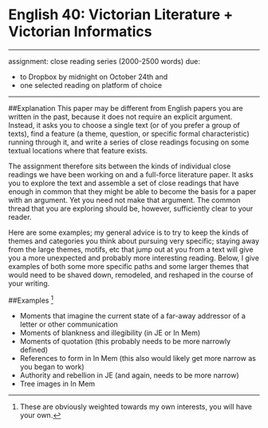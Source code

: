 # English 40: Victorian Literature + Victorian Informatics 
- - -
assignment: close reading series (2000-2500 words)
due: 
+ to Dropbox by midnight on October 24th and 
+ one selected reading on platform of choice
- - -

##Explanation
This paper may be different from English papers you are written in the past, because it does not require an explicit argument. Instead, it asks you to choose a single text (or of you prefer a group of texts), find a feature (a theme, question, or specific formal characteristic) running through it, and write a series of close readings focusing on some textual locations where that feature exists. 

The assignment therefore sits between the kinds of individual close readings we have been working on and a full-force literature paper. It asks you to explore the text and assemble a set of close readings that have enough in common that they might be able to become the basis for a paper with an argument. Yet you need not make that argument. The common thread that you are exploring should be, however, sufficiently clear to your reader. 

Here are some examples; my general advice is to try to keep the kinds of themes and categories you think about pursuing very specific; staying away from the large themes, motifs, etc that jump out at you from a text will give you a more unexpected and probably more interesting reading. Below, I give examples of both some more specific paths and some larger themes that would need to be shaved down, remodeled, and reshaped in the course of your writing. 

##Examples [^1]
+ Moments that imagine the current state of a far-away addressor of a letter or other communication
+ Moments of blankness and illegibility (in JE or In Mem)
+ Moments of quotation (this probably needs to be more narrowly defined)
+ References to form in In Mem (this also would likely get more narrow as you began to work)
+ Authority and rebellion in JE (and again, needs to be more narrow)
+ Tree images in In Mem
 
[^1]: These are obviously weighted towards my own interests, you will have your own.